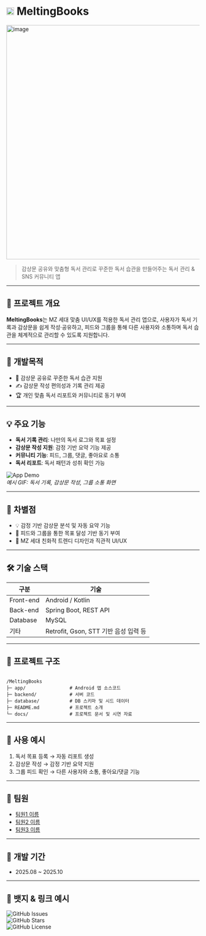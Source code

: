# <img width="20" height="20" alt="image" src="https://github.com/user-attachments/assets/d125d03f-7263-4364-9e71-ade492a3db39" /> MeltingBooks

<img width="610" height="610" alt="image" src="https://github.com/user-attachments/assets/18b7ef3e-00d2-4543-abf4-cf6eef9df103" />

 
> 감상문 공유와 맞춤형 독서 관리로 꾸준한 독서 습관을 만들어주는 독서 관리 & SNS 커뮤니티 앱

---

## 🚀 프로젝트 개요
**MeltingBooks**는 MZ 세대 맞춤 UI/UX를 적용한 독서 관리 앱으로, 사용자가 독서 기록과 감상문을 쉽게 작성·공유하고, 피드와 그룹을 통해 다른 사용자와 소통하며 독서 습관을 체계적으로 관리할 수 있도록 지원합니다.

---

## 🎯 개발목적
- 📖 감상문 공유로 꾸준한 독서 습관 지원  
- ✍️ 감상문 작성 편의성과 기록 관리 제공  
- 🏆 개인 맞춤 독서 리포트와 커뮤니티로 동기 부여

---

## 💡 주요 기능
- **독서 기록 관리**: 나만의 독서 로그와 목표 설정  
- **감상문 작성 지원**: 감정 기반 요약 기능 제공  
- **커뮤니티 기능**: 피드, 그룹, 댓글, 좋아요로 소통  
- **독서 리포트**: 독서 패턴과 성취 확인 가능  

![App Demo](https://via.placeholder.com/600x300)  
*예시 GIF: 독서 기록, 감상문 작성, 그룹 소통 화면*

---

## 🌟 차별점
- 💡 감정 기반 감상문 분석 및 자동 요약 기능  
- 👥 피드와 그룹을 통한 목표 달성 기반 동기 부여  
- 🎨 MZ 세대 친화적 트렌디 디자인과 직관적 UI/UX  

---

## 🛠️ 기술 스택
| 구분       | 기술                          |
|------------|-------------------------------|
| Front-end  | Android / Kotlin              |
| Back-end   | Spring Boot, REST API         |
| Database   | MySQL                         |
| 기타       | Retrofit, Gson, STT 기반 음성 입력 등 |

---

## 📂 프로젝트 구조
```

/MeltingBooks
├─ app/                # Android 앱 소스코드
├─ backend/            # 서버 코드
├─ database/           # DB 스키마 및 시드 데이터
├─ README.md           # 프로젝트 소개
└─ docs/               # 프로젝트 문서 및 시연 자료

```

---

## 📌 사용 예시
1. 독서 목표 등록 → 자동 리포트 생성  
2. 감상문 작성 → 감정 기반 요약 지원  
3. 그룹 피드 확인 → 다른 사용자와 소통, 좋아요/댓글 기능  

---

## 🤝 팀원
- [팀원1 이름](링크)  
- [팀원2 이름](링크)  
- [팀원3 이름](링크)  

---

## 📅 개발 기간
- 2025.08 ~ 2025.10  

---

## 🏅 뱃지 & 링크 예시
![GitHub Issues](https://img.shields.io/github/issues/username/MeltingBooks)  
![GitHub Stars](https://img.shields.io/github/stars/username/MeltingBooks)  
![GitHub License](https://img.shields.io/github/license/username/MeltingBooks)  
```
